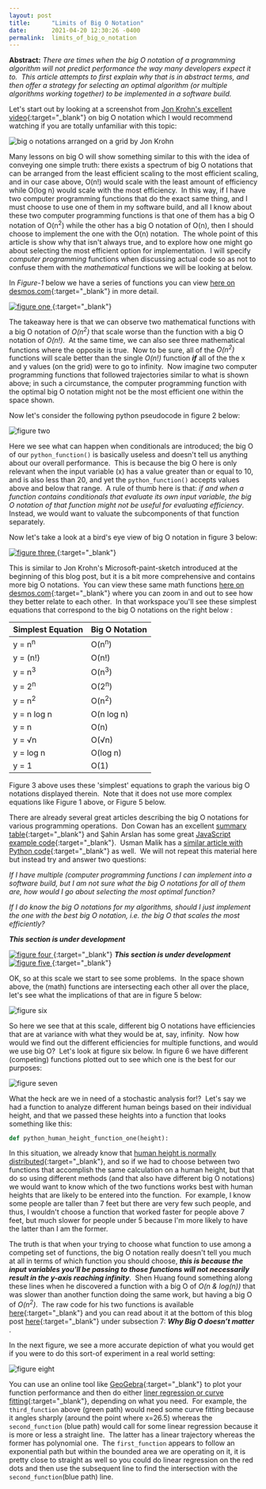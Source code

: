 ```yaml
---
layout: post
title:      "Limits of Big O Notation"
date:       2021-04-20 12:30:26 -0400
permalink:  limits_of_big_o_notation
---
```


**Abstract:** *There are times when the big O notation of a programming algorithm will not predict performance the way many developers expect it to.&nbsp;  This article attempts to first explain why that is in abstract terms, and then offer a strategy for selecting an optimal algorithm (or multiple algorithms working together) to be implemented in a software build.*  



Let's start out by looking at a screenshot from [Jon Krohn's excellent video](https://www.youtube.com/watch?v=5yJ_QLec0Lc){:target="_blank"} on big O notation which I would recommend watching if you are totally unfamiliar with this topic:

![big o notations arranged on a grid by Jon Krohn](https://i.imgur.com/pUzkOKi.png)

Many lessons on big O will show something similar to this with the idea of conveying one simple truth: there exists a spectrum of big O notations that can be arranged from the least efficient scaling to the most efficient scaling, and in our case above, O(n!) would scale with the least amount of efficiency while O(log n) would scale with the most efficiency.&nbsp;  In this way, if I have two computer programming functions that do the exact same thing, and I must choose to use one of them in my software build, and all I know about these two computer programming functions is that one of them has a big O notation of O(n<sup>2</sup>) while the other has a big O notation of O(n), then I should choose to implement the one with the O(n) notation.&nbsp;  The whole point of this article is show why that isn't always true, and to explore how one might go about selecting the most efficient option for implementation.&nbsp;  I will specify *computer programming* functions when discussing actual code so as not to confuse them with the *mathematical* functions we will be looking at below.&nbsp;

In *Figure-1* below we have a series of functions you can view [here on desmos.com](https://www.desmos.com/calculator/nuzg9tvbl9){:target="_blank"} in more detail.

[
![figure one](https://i.imgur.com/qxVkPQr.png)
](https://www.desmos.com/calculator/dw6per4vkt){:target="_blank"}

The takeaway here is that we can observe two mathematical functions with a big O notation of *O(n<sup>2</sup>)* that scale worse than the function with a big O notation of *O(n!)*.&nbsp;  At the same time, we can also see three mathematical functions where the opposite is true.&nbsp;  Now to be sure, all of the *O(n<sup>2</sup>)* functions will scale better than the single *O(n!)* function ***if*** all of the the x and y values (on the grid) were to go to infinity.&nbsp;  Now imagine two computer programming functions that followed trajectories similar to what is shown above; in such a circumstance, the computer programming function with the optimal big O notation might not be the most efficient one within the space shown.&nbsp;

Now let's consider the following python pseudocode in figure 2 below:

![figure two](https://i.imgur.com/2eJX9KL.png)

Here we see what can happen when conditionals are introduced; the big O of our `python_function()` is basically useless and doesn't tell us anything about our overall performance.&nbsp; This is because the big O here is only relevant when the input variable (x) has a value greater than or equal to 10, and is also less than 20, and yet the `python_function()` accepts values above and below that range.&nbsp;   A rule of thumb here is that: *if and when a function contains conditionals that evaluate its own input variable, the big O notation of that function might not be useful for evaluating efficiency*.&nbsp;  Instead, we would want to valuate the subcomponents of that function separately.&nbsp;

Now let's take a look at a bird's eye view of big O notation in figure 3 below:

[
![figure three](https://i.imgur.com/bXoHRT0.png)
](https://www.desmos.com/calculator/zuhpohsbtv){:target="_blank"}


This is similar to Jon Krohn's Microsoft-paint-sketch introduced at the beginning of this blog post, but it is a bit more comprehensive and contains more big O notations.&nbsp;  You can view these same math functions [here on desmos.com](https://www.desmos.com/calculator/wanscrgyzq){:target="_blank"} where you can zoom in and out to see how they better relate to each other.&nbsp;  In that workspace you'll see these simplest equations that correspond to the big O notations on the right below :

|  Simplest Equation  | Big O Notation |
|--|--|
| y = n<sup>n</sup>   | O(n<sup>n</sup>) |
| y = (n!)| O(n!) |
| y = n<sup>3</sup>| O(n<sup>3</sup>) |
| y = 2<sup>n</sup> | O(2<sup>n</sup>)|
| y = n<sup>2</sup> | O(n<sup>2</sup>)|
| y = n log n | O(n log n)|
| y = n | O(n)|
| y = <span>&#8730;</span>n | O(<span>&#8730;</span>n)|
| y = log n | O(log n)|
| y = 1 | O(1)|

Figure 3 above uses these 'simplest' equations to graph the various big O notations displayed therein.&nbsp;  Note that it does not use more complex equations like Figure 1 above, or Figure 5 below.&nbsp;

There are already several great articles describing the big O notations for various programming operations.&nbsp;  Don Cowan has an excellent [summary table](https://www.donkcowan.com/blog/2013/5/11/big-o-notation){:target="_blank"} and Şahin Arslan has some great [JavaScript example code](https://dev.to/humblecoder00/comprehensive-big-o-notation-guide-in-plain-english-using-javascript-3n6m){:target="_blank"}.&nbsp;  Usman Malik has a [similar article with Python code](https://stackabuse.com/big-o-notation-and-algorithm-analysis-with-python-examples/){:target="_blank"} as well.&nbsp;  We will not repeat this material here but instead try and answer two questions:

*If I have multiple (computer programming functions I can implement into a software build, but I am not sure what the big O notations for all of them are, how would I go about selecting the most optimal function?*

*If I do know the big O notations for my algorithms, should I just implement the one with the best big O notation, i.e. the big O that scales the most efficiently?&nbsp;*

***This section is under development***


[
![figure four](https://i.imgur.com/R1KMZ4u.png)
](https://www.desmos.com/calculator/lvfipf0q6p){:target="_blank"}
***This section is under development***
[
![figure five](https://i.imgur.com/gb6yr7k.png)
](https://www.desmos.com/calculator/1hqyvyveh6){:target="_blank"}

OK, so at this scale we start to see some problems.&nbsp;  In the space shown above, the (math) functions are intersecting each other all over the place, let's see what the implications of that are in figure 5 below:

![figure six](https://i.imgur.com/1sQ3XE3.png)

So here we see that at this scale, different big O notations have efficiencies that are at variance with what they would be at, say, infinity.&nbsp;  Now how would we find out the different efficiencies for multiple functions, and would we use big O?&nbsp;  Let's look at figure six below.  In figure 6 we have different (competing) functions plotted out to see which one is the best for our purposes:

![figure seven](https://i.imgur.com/OFGpLrF.png)

What the heck are we in need of a stochastic analysis for!?&nbsp;  Let's say we had a function to analyze different human beings based on their individual height, and that we passed these heights into a function that looks something like this:
```python
def python_human_height_function_one(height):
```
In this situation, we already know that [human height is normally distributed](https://ourworldindata.org/human-height#height-is-normally-distributed){:target="_blank"}, and so if we had to choose between two functions that accomplish the same calculation on a human height, but that do so using different methods (and that also have different big O notations) we would want to know which of the two functions works best with human heights that are likely to be entered into the function.&nbsp;  For example, I know some people are taller than 7 feet but there are very few such people, and thus, I wouldn't choose a function that worked faster for people above 7 feet, but much slower for people under 5 because I'm more likely to have the latter than I am the former.&nbsp;

The truth is that when your trying to choose what function to use among a competing set of functions, the big O notation really doesn't tell you much at all in terms of which function you should choose, ***this is because the input variables you'll be passing to those functions will not necessarily result in the y-axis reaching infinity***.&nbsp;  Shen Huang found something along these lines when he discovered a function with a big O of *O(n & log(n))* that was slower than another function doing the same work, but having a big O of *O(n<sup>2</sup>)*.&nbsp;  The raw code for his two functions is available [here](https://trinket.io/python/87a3166026){:target="_blank"} and you can read about it at the bottom of this blog post [here](https://www.freecodecamp.org/news/big-o-notation-why-it-matters-and-why-it-doesnt-1674cfa8a23c/#Why-BigO-doesn%E2%80%99t-matter){:target="_blank"} under subsection 7: ***Why Big O doesn’t matter*** .&nbsp;


In the next figure, we see a more accurate depiction of what you would get if you were to do this sort-of experiment in a real world setting:

![figure eight](https://i.imgur.com/JyToYfz.png)

You can use an online tool like [GeoGebra](https://www.geogebra.org/){:target="_blank"} to plot your function performance and then do either [liner regression or curve fitting](https://www.youtube.com/watch?v=TmYl6k4e_AE){:target="_blank"}, depending on what you need.&nbsp;  For example, the `third_function` above (green path) would need some curve fitting because it angles sharply (around the point where x=26.5) whereas the `second_function` (blue path) would call for some linear regression because it is more or less a straight line.&nbsp;  The latter has a linear trajectory whereas the former has polynomial one.&nbsp;  The `first_function` appears to follow an exponential path but within the bounded area we are operating on it, it is pretty close to straight as well so you could do linear regression on the red dots and then use the subsequent line to find the intersection with the `second_function`(blue path) line.&nbsp;
